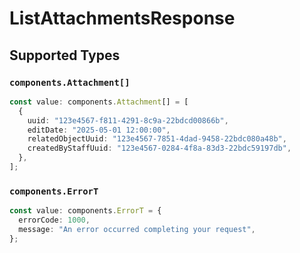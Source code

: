 # ListAttachmentsResponse


## Supported Types

### `components.Attachment[]`

```typescript
const value: components.Attachment[] = [
  {
    uuid: "123e4567-f811-4291-8c9a-22bdcd00866b",
    editDate: "2025-05-01 12:00:00",
    relatedObjectUuid: "123e4567-7851-4dad-9458-22bdc080a48b",
    createdByStaffUuid: "123e4567-0284-4f8a-83d3-22bdc59197db",
  },
];
```

### `components.ErrorT`

```typescript
const value: components.ErrorT = {
  errorCode: 1000,
  message: "An error occurred completing your request",
};
```

